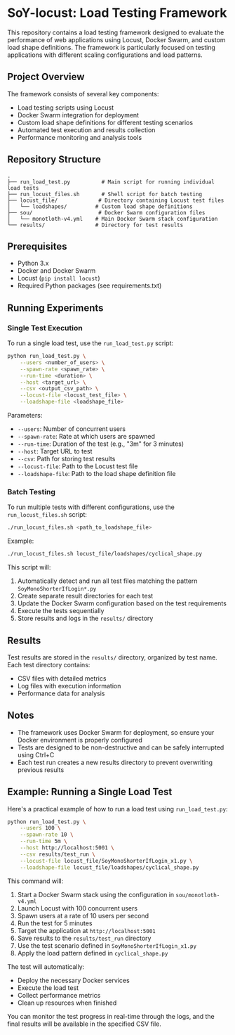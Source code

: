 # SoY-locust: Load Testing Framework

This repository contains a load testing framework designed to evaluate the performance of web applications using Locust, Docker Swarm, and custom load shape definitions. The framework is particularly focused on testing applications with different scaling configurations and load patterns.

## Project Overview

The framework consists of several key components:
- Load testing scripts using Locust
- Docker Swarm integration for deployment
- Custom load shape definitions for different testing scenarios
- Automated test execution and results collection
- Performance monitoring and analysis tools

## Repository Structure

```
.
├── run_load_test.py          # Main script for running individual load tests
├── run_locust_files.sh       # Shell script for batch testing
├── locust_file/             # Directory containing Locust test files
│   └── loadshapes/         # Custom load shape definitions
├── sou/                     # Docker Swarm configuration files
│   └── monotloth-v4.yml    # Main Docker Swarm stack configuration
└── results/                # Directory for test results
```

## Prerequisites

- Python 3.x
- Docker and Docker Swarm
- Locust (`pip install locust`)
- Required Python packages (see requirements.txt)

## Running Experiments

### Single Test Execution

To run a single load test, use the `run_load_test.py` script:

```bash
python run_load_test.py \
    --users <number_of_users> \
    --spawn-rate <spawn_rate> \
    --run-time <duration> \
    --host <target_url> \
    --csv <output_csv_path> \
    --locust-file <locust_test_file> \
    --loadshape-file <loadshape_file>
```

Parameters:
- `--users`: Number of concurrent users
- `--spawn-rate`: Rate at which users are spawned
- `--run-time`: Duration of the test (e.g., "3m" for 3 minutes)
- `--host`: Target URL to test
- `--csv`: Path for storing test results
- `--locust-file`: Path to the Locust test file
- `--loadshape-file`: Path to the load shape definition file

### Batch Testing

To run multiple tests with different configurations, use the `run_locust_files.sh` script:

```bash
./run_locust_files.sh <path_to_loadshape_file>
```

Example:
```bash
./run_locust_files.sh locust_file/loadshapes/cyclical_shape.py
```

This script will:
1. Automatically detect and run all test files matching the pattern `SoyMonoShorterIfLogin*.py`
2. Create separate result directories for each test
3. Update the Docker Swarm configuration based on the test requirements
4. Execute the tests sequentially
5. Store results and logs in the `results/` directory

## Results

Test results are stored in the `results/` directory, organized by test name. Each test directory contains:
- CSV files with detailed metrics
- Log files with execution information
- Performance data for analysis

## Notes

- The framework uses Docker Swarm for deployment, so ensure your Docker environment is properly configured
- Tests are designed to be non-destructive and can be safely interrupted using Ctrl+C
- Each test run creates a new results directory to prevent overwriting previous results

## Example: Running a Single Load Test

Here's a practical example of how to run a load test using `run_load_test.py`:

```bash
python run_load_test.py \
    --users 100 \
    --spawn-rate 10 \
    --run-time 5m \
    --host http://localhost:5001 \
    --csv results/test_run \
    --locust-file locust_file/SoyMonoShorterIfLogin_x1.py \
    --loadshape-file locust_file/loadshapes/cyclical_shape.py
```

This command will:
1. Start a Docker Swarm stack using the configuration in `sou/monotloth-v4.yml`
2. Launch Locust with 100 concurrent users
3. Spawn users at a rate of 10 users per second
4. Run the test for 5 minutes
5. Target the application at `http://localhost:5001`
6. Save results to the `results/test_run` directory
7. Use the test scenario defined in `SoyMonoShorterIfLogin_x1.py`
8. Apply the load pattern defined in `cyclical_shape.py`

The test will automatically:
- Deploy the necessary Docker services
- Execute the load test
- Collect performance metrics
- Clean up resources when finished

You can monitor the test progress in real-time through the logs, and the final results will be available in the specified CSV file.